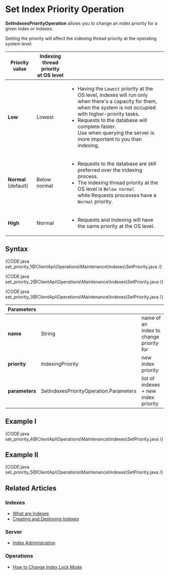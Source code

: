 # Set Index Priority Operation

**SetIndexesPriorityOperation**  allows you to change an index priority for a given index or indexes.  

Setting the priority will affect the indexing thread priority at the operating system level:  

| Priority value | Indexing thread priority<br> at OS level | |
| - | - | - |
| __Low__ | Lowest | <ul><li>Having the `Lowest` priority at the OS level, indexes will run only when there's a capacity for them, when the system is not occupied with higher-priority tasks.</li><li>Requests to the database will complete faster.<br>Use when querying the server is more important to you than indexing.</li></ul> |
| __Normal__ (default) | Below normal | <ul><li>Requests to the database are still preferred over the indexing process.</li><li>The indexing thread priority at the OS level is `Below normal`<br>while Requests processes have a `Normal` priority.</li></ul> |
| __High__ | Normal | <ul><li>Requests and Indexing will have the same priority at the OS level.</li></ul> |

## Syntax

{CODE:java set_priority_1@ClientApi\Operations\Maintenance\Indexes\SetPriority.java /}

{CODE:java set_priority_2@ClientApi\Operations\Maintenance\Indexes\SetPriority.java /}

{CODE:java set_priority_3@ClientApi\Operations\Maintenance\Indexes\SetPriority.java /}

| Parameters | | |
| ------------- | ------------- | ----- |
| **name** | String | name of an index to change priority for |
| **priority** | IndexingPriority | new index priority |
| **parameters** | SetIndexesPriorityOperation.Parameters | list of indexes + new index priority |

## Example I

{CODE:java set_priority_4@ClientApi\Operations\Maintenance\Indexes\SetPriority.java /}

## Example II

{CODE:java set_priority_5@ClientApi\Operations\Maintenance\Indexes\SetPriority.java /}

## Related Articles

### Indexes

- [What are Indexes](../../../../indexes/what-are-indexes)
- [Creating and Deploying Indexes](../../../../indexes/creating-and-deploying)

### Server

- [Index Administration](../../../../indexes/index-administration)

### Operations

- [How to Change Index Lock Mode](../../../../client-api/operations/maintenance/indexes/set-index-lock)
